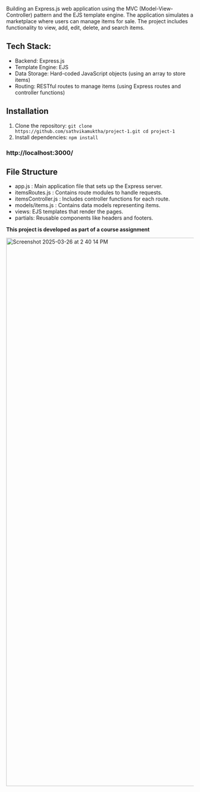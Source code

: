 Building an Express.js web application using the MVC (Model-View-Controller) pattern and the EJS template engine. The application simulates a marketplace where users can manage items for sale. The project includes functionality to view, add, edit, delete, and search items.
## Tech Stack:
- Backend: Express.js
- Template Engine: EJS
- Data Storage: Hard-coded JavaScript objects (using an array to store items)
- Routing: RESTful routes to manage items (using Express routes and controller functions)

## Installation
1. Clone the repository:
   ``
   git clone https://github.com/sathvikamuktha/project-1.git
   cd project-1
   ``
2. Install dependencies:
   ``
   npm install
   ``
### http://localhost:3000/ ###

## File Structure
- app.js : Main application file that sets up the Express server.
- itemsRoutes.js : Contains route modules to handle requests.
- itemsController.js : Includes controller functions for each route.
- models/items.js : Contains data models representing items.
- views: EJS templates that render the pages.
- partials: Reusable components like headers and footers. 

**This project is developed as part of a course assignment**


<img width="1470" alt="Screenshot 2025-03-26 at 2 40 14 PM" src="https://github.com/user-attachments/assets/0e6e9469-31a7-4254-b9ee-7e4ba759412f"/>

